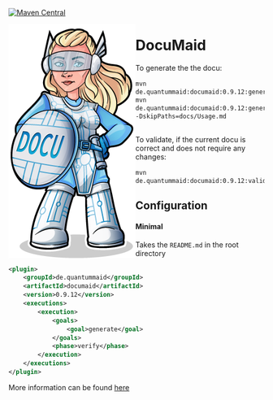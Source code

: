 [![Maven Central](https://maven-badges.herokuapp.com/maven-central/de.quantummaid/documaid/badge.svg)](https://maven-badges.herokuapp.com/maven-central/de.quantummaid/documaid)

<img src="documaid_logo.png" align="left"/>

# DocuMaid

To generate the the docu:

```
mvn de.quantummaid:documaid:0.9.12:generate
mvn de.quantummaid:documaid:0.9.12:generate -DskipPaths=docs/Usage.md


```

To validate, if the current docu is correct and does not require any changes:

```
mvn de.quantummaid:documaid:0.9.12:validate
```


## Configuration

#### Minimal
Takes the `README.md` in the root directory
<!---[Plugin](groupId artifactId version goal=generate phase=verify )-->
```xml
<plugin>
    <groupId>de.quantummaid</groupId>
    <artifactId>documaid</artifactId>
    <version>0.9.12</version>
    <executions>
        <execution>
            <goals>
                <goal>generate</goal>
            </goals>
            <phase>verify</phase>
        </execution>
    </executions>
</plugin>
```

More information can be found [here](./docs/Usage.md)